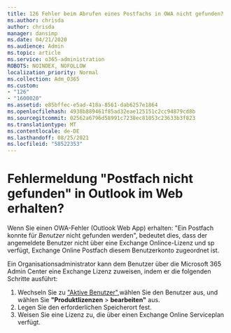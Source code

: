 ```yaml
---
title: 126 Fehler beim Abrufen eines Postfachs in OWA nicht gefunden?
ms.author: chrisda
author: chrisda
manager: dansimp
ms.date: 04/21/2020
ms.audience: Admin
ms.topic: article
ms.service: o365-administration
ROBOTS: NOINDEX, NOFOLLOW
localization_priority: Normal
ms.collection: Adm_O365
ms.custom:
- "126"
- "1600020"
ms.assetid: e85bffec-e5ad-418a-8561-dab6257e1864
ms.openlocfilehash: 4938b889461f85ad32eae125151c2cc94879cd8b
ms.sourcegitcommit: 02562a6796d58991c7238ec81053c23633b3f823
ms.translationtype: MT
ms.contentlocale: de-DE
ms.lasthandoff: 08/25/2021
ms.locfileid: "58522353"
---
```

# <a name="getting-a-mailbox-not-found-error-in-outlook-on-the-web"></a>Fehlermeldung "Postfach nicht gefunden" in Outlook im Web erhalten?

Wenn Sie einen OWA-Fehler (Outlook Web App) erhalten: "Ein Postfach konnte für *Benutzer* nicht gefunden werden", bedeutet dies, dass der angemeldete Benutzer nicht über eine Exchange Onlince-Lizenz und sp verfügt, Exchange Online Postfach diesem Benutzerkonto zugeordnet ist. 

Ein Organisationsadministrator kann dem Benutzer über die Microsoft 365 Admin Center eine Exchange Lizenz zuweisen, indem er die folgenden Schritte ausführt:

1. Wechseln Sie zu ["Aktive Benutzer",](https://portal.office.com/adminportal/home#/users)wählen Sie den Benutzer aus, und wählen Sie **"Produktlizenzen**  >  **bearbeiten"** aus. 
1. Legen Sie den erforderlichen Speicherort fest.
1. Weisen Sie eine Lizenz zu, die über einen Exchange Online Serviceplan verfügt.